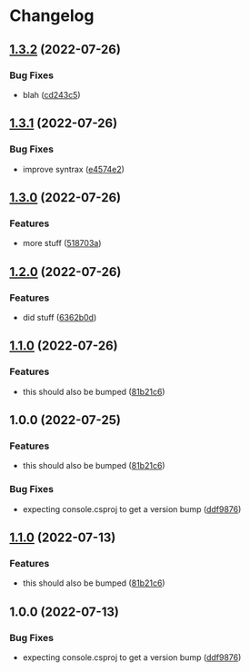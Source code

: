 # Changelog

## [1.3.2](https://github.com/patoncrispy/release-please-repro/compare/console-v1.3.1...console-v1.3.2) (2022-07-26)


### Bug Fixes

* blah ([cd243c5](https://github.com/patoncrispy/release-please-repro/commit/cd243c52944113e9e09171d18a05dbaa0df48ea1))

## [1.3.1](https://github.com/patoncrispy/release-please-repro/compare/console-v1.3.0...console-v1.3.1) (2022-07-26)


### Bug Fixes

* improve syntrax ([e4574e2](https://github.com/patoncrispy/release-please-repro/commit/e4574e20937b433fe08572369dc34f7cbaf42bfb))

## [1.3.0](https://github.com/patoncrispy/release-please-repro/compare/console-v1.2.0...console-v1.3.0) (2022-07-26)


### Features

* more stuff ([518703a](https://github.com/patoncrispy/release-please-repro/commit/518703a67211e3cc1ced595c71747b096fe0f16e))

## [1.2.0](https://github.com/patoncrispy/release-please-repro/compare/console-v1.1.0...console-v1.2.0) (2022-07-26)


### Features

* did stuff ([6362b0d](https://github.com/patoncrispy/release-please-repro/commit/6362b0da7c42c370b0b0b01eda2dfd6ed162f020))

## [1.1.0](https://github.com/patoncrispy/release-please-repro/compare/console-v1.0.0...console-v1.1.0) (2022-07-26)


### Features

* this should also be bumped ([81b21c6](https://github.com/patoncrispy/release-please-repro/commit/81b21c6ebd6a925cd2328572e88afdcb954bf1d4))

## 1.0.0 (2022-07-25)


### Features

* this should also be bumped ([81b21c6](https://github.com/patoncrispy/release-please-repro/commit/81b21c6ebd6a925cd2328572e88afdcb954bf1d4))


### Bug Fixes

* expecting console.csproj to get a version bump ([ddf9876](https://github.com/patoncrispy/release-please-repro/commit/ddf9876dec19c94568ecc3e423319096b2df2add))

## [1.1.0](https://github.com/patoncrispy/release-please-repro/compare/console-v1.0.0...console-v1.1.0) (2022-07-13)


### Features

* this should also be bumped ([81b21c6](https://github.com/patoncrispy/release-please-repro/commit/81b21c6ebd6a925cd2328572e88afdcb954bf1d4))

## 1.0.0 (2022-07-13)


### Bug Fixes

* expecting console.csproj to get a version bump ([ddf9876](https://github.com/patoncrispy/release-please-repro/commit/ddf9876dec19c94568ecc3e423319096b2df2add))
